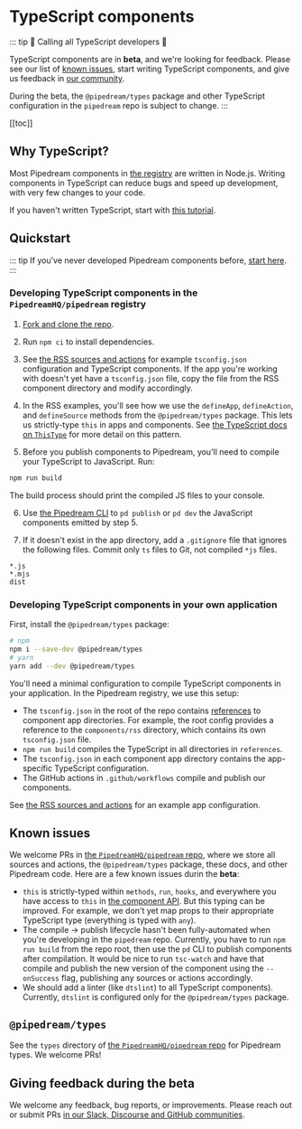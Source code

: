 # TypeScript components

::: tip
🎉 Calling all TypeScript developers 🎉

TypeScript components are in **beta**, and we're looking for feedback. Please see our list of [known issues](#known-issues), start writing TypeScript components, and give us feedback in [our community](https://pipedream.com/support).

During the beta, the `@pipedream/types` package and other TypeScript configuration in the `pipedream` repo is subject to change.
:::

[[toc]]

## Why TypeScript?

Most Pipedream components in [the registry](https://github.com/PipedreamHQ/pipedream/) are written in Node.js. Writing components in TypeScript can reduce bugs and speed up development, with very few changes to your code.

If you haven't written TypeScript, start with [this tutorial](https://www.typescriptlang.org/docs/handbook/typescript-from-scratch.html).

## Quickstart

::: tip
If you've never developed Pipedream components before, [start here](/components/).
:::

### Developing TypeScript components in the `PipedreamHQ/pipedream` registry

1. [Fork and clone the repo](https://github.com/PipedreamHQ/pipedream/).

2. Run `npm ci` to install dependencies.

3. See [the RSS sources and actions](https://github.com/PipedreamHQ/pipedream/tree/master/components/rss) for example `tsconfig.json` configuration and TypeScript components. If the app you're working with doesn't yet have a `tsconfig.json` file, copy the file from the RSS component directory and modify accordingly.

4. In the RSS examples, you'll see how we use the `defineApp`, `defineAction`, and `defineSource` methods from the `@pipedream/types` package. This lets us strictly-type `this` in apps and components. See [the TypeScript docs on `ThisType`](https://www.typescriptlang.org/docs/handbook/utility-types.html#thistypetype) for more detail on this pattern.

5. Before you publish components to Pipedream, you'll need to compile your TypeScript to JavaScript. Run:

```bash
npm run build
``` 

The build process should print the compiled JS files to your console.

6. Use [the Pipedream CLI](/cli/reference/) to `pd publish` or `pd dev` the JavaScript components emitted by step 5.

7. If it doesn't exist in the app directory, add a `.gitignore` file that ignores the following files. Commit only `ts` files to Git, not compiled `*js` files.

```
*.js
*.mjs
dist
```

### Developing TypeScript components in your own application

First, install the `@pipedream/types` package:

```bash
# npm
npm i --save-dev @pipedream/types
# yarn
yarn add --dev @pipedream/types
```

You'll need a minimal configuration to compile TypeScript components in your application. In the Pipedream registry, we use this setup:

- The `tsconfig.json` in the root of the repo contains [references](https://www.typescriptlang.org/docs/handbook/project-references.html) to component app directories. For example, the root config provides a reference to the `components/rss` directory, which contains its own `tsconfig.json` file. 
- `npm run build` compiles the TypeScript in all directories in `references`.
- The `tsconfig.json` in each component app directory contains the app-specific TypeScript configuration.
- The GitHub actions in `.github/workflows` compile and publish our components. 

See [the RSS sources and actions](https://github.com/PipedreamHQ/pipedream/tree/master/components/rss) for an example app configuration.

## Known issues

We welcome PRs in [the `PipedreamHQ/pipedream` repo](https://github.com/PipedreamHQ/pipedream), where we store all sources and actions, the `@pipedream/types` package, these docs, and other Pipedream code. Here are a few known issues durin the **beta**:

- `this` is strictly-typed within `methods`, `run`, `hooks`, and everywhere you have access to `this` in [the component API](/components/api/). But this typing can be improved. For example, we don't yet map props to their appropriate TypeScript type (everything is typed with `any`).
- The compile -> publish lifecycle hasn't been fully-automated when you're developing in the `pipedream` repo. Currently, you have to run `npm run build` from the repo root, then use the `pd` CLI to publish components after compilation. It would be nice to run `tsc-watch` and have that compile and publish the new version of the component using the `--onSuccess` flag, publishing any sources or actions accordingly.
- We should add a linter (like `dtslint`) to all TypeScript components). Currently, `dtslint` is configured only for the `@pipedream/types` package.

## `@pipedream/types`

See the `types` directory of [the `PipedreamHQ/pipedream` repo](https://github.com/PipedreamHQ/pipedream) for Pipedream types. We welcome PRs!

## Giving feedback during the beta

We welcome any feedback, bug reports, or improvements. Please reach out or submit PRs [in our Slack, Discourse and GitHub communities](https://pipedream.com/support).